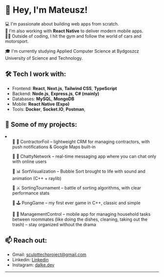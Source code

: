 # 👋 Hey, I'm Mateusz!

💻 I'm passionate about building web apps from scratch.  
📱 I'm also working with **React Native** to deliver modern mobile apps.  
🏋️‍♂️ Outside of coding, I hit the gym and follow the world of cars and motorsport.

🎓 I'm currently studying Applied Computer Science at Bydgoszcz University of Science and Technology.

## 🛠️ Tech I work with:
- Frontend: **React**, **Next.js**, **Tailwind CSS**, **TypeScript**
- Backend: **Node.js**, **Express.js**, **C# (mainly)**
- Databases: **MySQL**, **MongoDB**
- Mobile: **React Native (Expo)**
- Tools: **Docker**, **Socket.IO**, **Postman**, 

## 📂 Some of my projects:
<li>
<ul>🔹 🧾 ContractorFoil – lightweight CRM for managing contractors, with push notifications & Google Maps built-in</ul>
<ul>🔹 💬 ChattyNetwork – real-time messaging app where you can chat only with online users</ul>
<ul>🔹 📊 SortVisualization – Bubble Sort brought to life with sound and animation (C++ + raylib)</ul>
<ul>🔹 ⚔️ SortingTournament – battle of sorting algorithms, with clear performance stats</ul>
<ul>🔹 🕹️ PongGame – my first ever game in C++, classic and simple </ul>
<ul>🔹 🧼 ManagementControl – mobile app for managing household tasks between roommates (like doing the dishes, cleaning, taking out the trash) – stay organized without the drama</ul>
</li>

## 📫 Reach out:
- Gmail: sculpttechproject@gmail.com
- Linkedin: [Linkedin](https://www.linkedin.com/in/mateusz-dalke-12b56a2a8/)
- Instagram: [dalke.dev](https://www.instagram.com/dalke.dev/)

---
